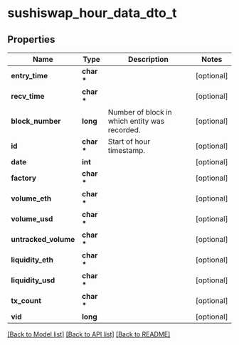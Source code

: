 # sushiswap_hour_data_dto_t

## Properties
Name | Type | Description | Notes
------------ | ------------- | ------------- | -------------
**entry_time** | **char \*** |  | [optional] 
**recv_time** | **char \*** |  | [optional] 
**block_number** | **long** | Number of block in which entity was recorded. | [optional] 
**id** | **char \*** | Start of hour timestamp. | [optional] 
**date** | **int** |  | [optional] 
**factory** | **char \*** |  | [optional] 
**volume_eth** | **char \*** |  | [optional] 
**volume_usd** | **char \*** |  | [optional] 
**untracked_volume** | **char \*** |  | [optional] 
**liquidity_eth** | **char \*** |  | [optional] 
**liquidity_usd** | **char \*** |  | [optional] 
**tx_count** | **char \*** |  | [optional] 
**vid** | **long** |  | [optional] 

[[Back to Model list]](../README.md#documentation-for-models) [[Back to API list]](../README.md#documentation-for-api-endpoints) [[Back to README]](../README.md)


